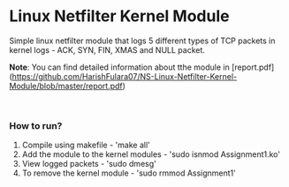 # Linux Netfilter Kernel Module

Simple linux netfilter module that logs 5 different types of TCP packets in kernel logs - ACK, SYN, FIN, XMAS and NULL packet.

**Note**: You can find detailed information about tthe module in [report.pdf] (https://github.com/HarishFulara07/NS-Linux-Netfilter-Kernel-Module/blob/master/report.pdf)
 
 <br>
 
### How to run?
1. Compile using makefile - 'make all'
2. Add the module to the kernel modules - 'sudo isnmod Assignment1.ko'
3. View logged packets - 'sudo dmesg'
4. To remove the kernel module - 'sudo rmmod Assignment1'
